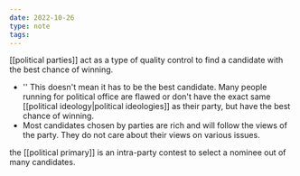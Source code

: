 ```yaml
---
date: 2022-10-26
type: note
tags:
---
```


[[political parties]] act as a type of quality control to find a candidate with the best chance of winning.
- '' This doesn't mean it has to be the best candidate. Many people running for political office are flawed or don't have the exact same [[political ideology|political ideologies]] as their party, but have the best chance of winning.
- Most candidates chosen by parties are rich and will follow the views of the party. They do not care about their views on various issues.

the [[political primary]] is an intra-party contest to select a nominee out of many candidates.
